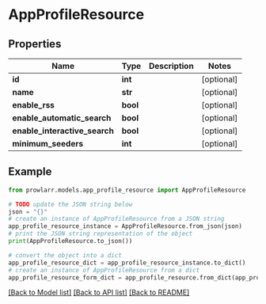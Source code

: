 # AppProfileResource


## Properties

Name | Type | Description | Notes
------------ | ------------- | ------------- | -------------
**id** | **int** |  | [optional] 
**name** | **str** |  | [optional] 
**enable_rss** | **bool** |  | [optional] 
**enable_automatic_search** | **bool** |  | [optional] 
**enable_interactive_search** | **bool** |  | [optional] 
**minimum_seeders** | **int** |  | [optional] 

## Example

```python
from prowlarr.models.app_profile_resource import AppProfileResource

# TODO update the JSON string below
json = "{}"
# create an instance of AppProfileResource from a JSON string
app_profile_resource_instance = AppProfileResource.from_json(json)
# print the JSON string representation of the object
print(AppProfileResource.to_json())

# convert the object into a dict
app_profile_resource_dict = app_profile_resource_instance.to_dict()
# create an instance of AppProfileResource from a dict
app_profile_resource_form_dict = app_profile_resource.from_dict(app_profile_resource_dict)
```
[[Back to Model list]](../README.md#documentation-for-models) [[Back to API list]](../README.md#documentation-for-api-endpoints) [[Back to README]](../README.md)


